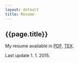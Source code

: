 ```yaml
---
layout: default
title: Resume
---
```



## {{page.title}}

My resume available in [PDF](/resume.pdf), [TEX](/static/content/cv/cv2015en.tex).

Last update 1. 1. 2015.

